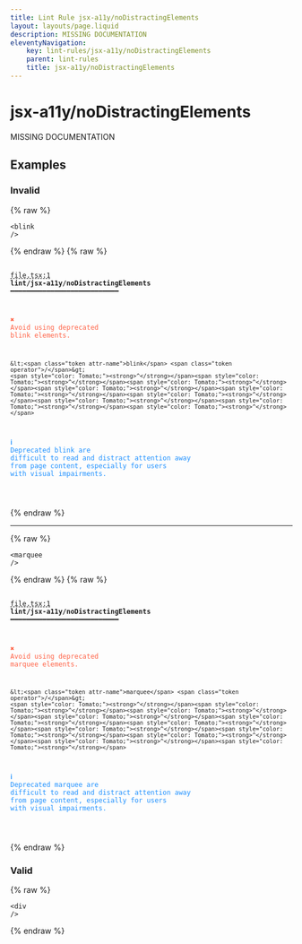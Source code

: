 ```yaml
---
title: Lint Rule jsx-a11y/noDistractingElements
layout: layouts/page.liquid
description: MISSING DOCUMENTATION
eleventyNavigation:
	key: lint-rules/jsx-a11y/noDistractingElements
	parent: lint-rules
	title: jsx-a11y/noDistractingElements
---
```


# jsx-a11y/noDistractingElements

MISSING DOCUMENTATION

<!-- EVERYTHING BELOW IS AUTOGENERATED. SEE SCRIPTS FOLDER FOR UPDATE SCRIPTS hash(8e5515dc38be394fff7bfcd97bffe83747f6be66) -->

## Examples
### Invalid
{% raw %}<pre class="language-text"><code class="language-text">&lt;<span class="token attr-name">blink</span> <span class="token operator">/</span>&gt;</code></pre>{% endraw %}
{% raw %}<pre class="language-text"><code class="language-text">
 <span style="text-decoration-style: dashed; text-decoration-line: underline;">file.tsx:1</span> <strong>lint/jsx-a11y/noDistractingElements</strong> ━━━━━━━━━━━━━━━━━━━━━━━━━━━

  <strong><span style="color: Tomato;">✖ </span></strong><span style="color: Tomato;">Avoid using deprecated blink elements.</span>

    &lt;<span class="token attr-name">blink</span> <span class="token operator">/</span>&gt;
    <span style="color: Tomato;"><strong>^</strong></span><span style="color: Tomato;"><strong>^</strong></span><span style="color: Tomato;"><strong>^</strong></span><span style="color: Tomato;"><strong>^</strong></span><span style="color: Tomato;"><strong>^</strong></span><span style="color: Tomato;"><strong>^</strong></span><span style="color: Tomato;"><strong>^</strong></span><span style="color: Tomato;"><strong>^</strong></span><span style="color: Tomato;"><strong>^</strong></span>

  <strong><span style="color: DodgerBlue;">ℹ </span></strong><span style="color: DodgerBlue;">Deprecated blink are difficult to read and distract attention away</span>
    <span style="color: DodgerBlue;">from page content, especially for users with visual impairments.</span>

</code></pre>{% endraw %}

---------------

{% raw %}<pre class="language-text"><code class="language-text">&lt;<span class="token attr-name">marquee</span> <span class="token operator">/</span>&gt;</code></pre>{% endraw %}
{% raw %}<pre class="language-text"><code class="language-text">
 <span style="text-decoration-style: dashed; text-decoration-line: underline;">file.tsx:1</span> <strong>lint/jsx-a11y/noDistractingElements</strong> ━━━━━━━━━━━━━━━━━━━━━━━━━━━

  <strong><span style="color: Tomato;">✖ </span></strong><span style="color: Tomato;">Avoid using deprecated marquee elements.</span>

    &lt;<span class="token attr-name">marquee</span> <span class="token operator">/</span>&gt;
    <span style="color: Tomato;"><strong>^</strong></span><span style="color: Tomato;"><strong>^</strong></span><span style="color: Tomato;"><strong>^</strong></span><span style="color: Tomato;"><strong>^</strong></span><span style="color: Tomato;"><strong>^</strong></span><span style="color: Tomato;"><strong>^</strong></span><span style="color: Tomato;"><strong>^</strong></span><span style="color: Tomato;"><strong>^</strong></span><span style="color: Tomato;"><strong>^</strong></span><span style="color: Tomato;"><strong>^</strong></span><span style="color: Tomato;"><strong>^</strong></span>

  <strong><span style="color: DodgerBlue;">ℹ </span></strong><span style="color: DodgerBlue;">Deprecated marquee are difficult to read and distract attention away</span>
    <span style="color: DodgerBlue;">from page content, especially for users with visual impairments.</span>

</code></pre>{% endraw %}
### Valid
{% raw %}<pre class="language-text"><code class="language-text">&lt;<span class="token attr-name">div</span> <span class="token operator">/</span>&gt;</code></pre>{% endraw %}
